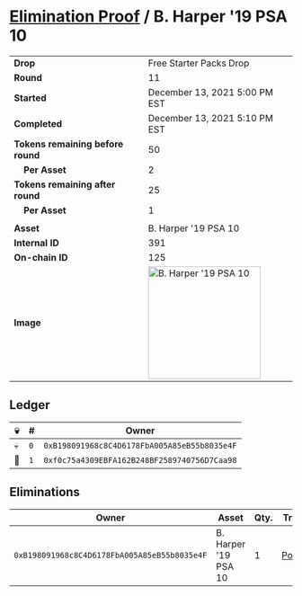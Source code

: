# [Elimination Proof](./readme.md) / B. Harper &#039;19 PSA 10

|||
|---|---|
| **Drop** | Free Starter Packs Drop |
| **Round** | 11 |
| **Started** | December 13, 2021 5:00 PM EST |
| **Completed** | December 13, 2021 5:10 PM EST |
| **Tokens remaining before round** | 50 |
| **&nbsp;&nbsp;&nbsp;&nbsp;Per Asset** | 2 |
| **Tokens remaining after round** | 25 |
| **&nbsp;&nbsp;&nbsp;&nbsp;Per Asset** | 1 |
| | |
| **Asset** | B. Harper &#039;19 PSA 10 |
| **Internal ID** | 391 |
| **On-chain ID** | 125 |
| **Image** | <img src="https://tcdn.blokpax.com/95048cbb-7e77-43a3-87e6-d58a29d3ca39/2e04526e791f6827b70d9971a738ad695a169367be08c319754e3c9113a85196.jpg" height="200" alt="B. Harper &#039;19 PSA 10" /> |

## Ledger

| 💀 | # | Owner |
| --- | --- | --- |
| 💀 | `0` | `0xB198091968c8C4D6178FbA005A85eB55b8035e4F` |
| 👑 | `1` | `0xf0c75a4309EBFA162B248BF2589740756D7Caa98` |


## Eliminations

| Owner | Asset | Qty. | Transaction |
| --- | --- | --- | --- |
| `0xB198091968c8C4D6178FbA005A85eB55b8035e4F` | B. Harper '19 PSA 10 | 1 | [Polygonscan](https://polygonscan.com/tx/0x119db2a1c7e6fd1bac1846a78a16a8c54747e9ae4e3cf5bce26c1c4b428b6e3e) |
